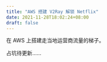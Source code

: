 ```yaml
---
title: "AWS 搭建 V2Ray 解锁 Netflix"
date: 2021-11-28T18:02:24+08:00
draft: false
---
```

在 AWS 上搭建走当地运营商流量的梯子。

占坑待更新……

